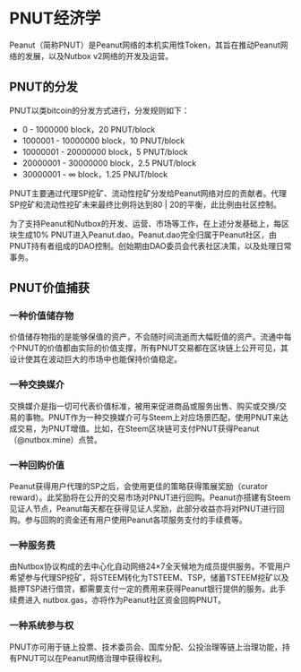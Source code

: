 # PNUT经济学

Peanut（简称PNUT）是Peanut网络的本机实用性Token，其旨在推动Peanut网络的发展，以及Nutbox v2网络的开发及运营。

## PNUT的分发

PNUT以类bitcoin的分发方式进行，分发规则如下：
 
* 0 - 1000000 block，20 PNUT/block
* 1000001 - 10000000 block，10 PNUT/block
* 10000001 - 20000000 block，5 PNUT/block
* 20000001 - 30000000 block，2.5 PNUT/block
* 30000001 - ∞ block，1.25 PNUT/block

PNUT主要通过代理SP挖矿、流动性挖矿分发给Peanut网络对应的贡献者。代理SP挖矿和流动性挖矿未来最终比例将达到80 | 20的平衡，此比例由社区控制。

为了支持Peanut和Nutbox的开发、运营、市场等工作，在上述分发基础上，每区块生成10% PNUT进入Peanut.dao。Peanut.dao完全归属于Peanut社区，由PNUT持有者组成的DAO控制。创始期由DAO委员会代表社区决策，以及处理日常事务。

## PNUT价值捕获

### 一种价值储存物

价值储存物指的是能够保值的资产，不会随时间流逝而大幅贬值的资产。流通中每个PNUT的价值都由实际的价值支撑，所有PNUT交易都在区块链上公开可见，其设计使其在波动巨大的市场中也能保持价值稳定。

### 一种交换媒介

交换媒介是指一切可代表价值标准，被用来促进商品或服务出售、购买或交换/交易的事物。PNUT作为一种交换媒介可与Steem上对应场景匹配，使用PNUT来达成交易，为PNUT增值。比如，在Steem区块链可支付PNUT获得Peanut（@nutbox.mine）点赞。

### 一种回购价值

Peanut获得用户代理的SP之后，会使用更佳的策略获得策展奖励（curator reward）。此奖励将在公开的交易市场对PNUT进行回购。Peanut亦搭建有Steem见证人节点，Peanut每天都在获得见证人奖励，此部分收益亦将对PNUT进行回购。参与回购的资金还有用户使用Peanut各项服务支付的手续费等。

### 一种服务费

由Nutbox协议构成的去中心化自动网络24×7全天候地为成员提供服务。不管用户希望参与代理SP挖矿，将STEEM转化为TSTEEM、TSP，储蓄TSTEEM挖矿以及抵押TSP进行借贷，都需要支付一定的费用来获得Peanut银行提供的服务。此手续费进入 nutbox.gas，亦将作为Peanut社区资金回购PNUT。

### 一种系统参与权

PNUT亦可用于链上投票、技术委员会、国库分配、公投治理等链上治理功能，持有PNUT可以在Peanut网络治理中获得权利。

